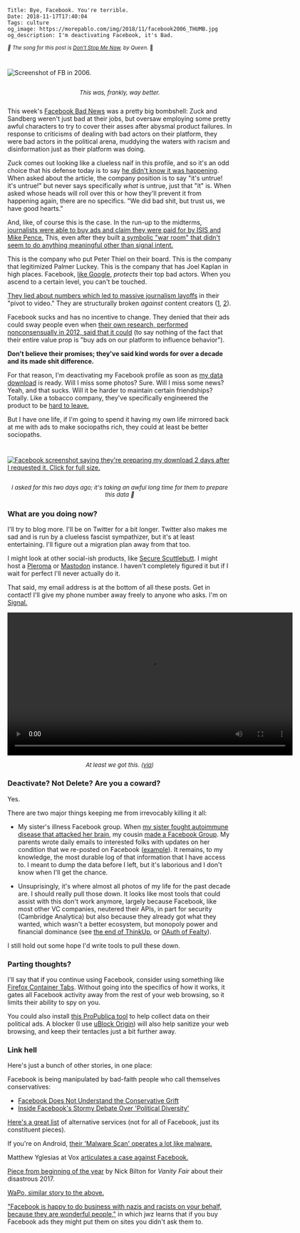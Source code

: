     Title: Bye, Facebook. You're terrible.
    Date: 2018-11-17T17:40:04
    Tags: culture
    og_image: https://morepablo.com/img/2018/11/facebook2006_THUMB.jpg
    og_description: I'm deactivating Facebook, it's Bad.

<small><em>🎵 The song for this post is <a href="https://www.youtube.com/watch?v=fu1c3ryidNQ">Don't Stop Me Now</a>, by Queen.</em> 🎵</small>

<div class="caption-img-block" style="margin: 25px auto">
<img src="/img/2018/11/facebook2006_THUMB.jpg" alt="Screenshot of FB in 2006." style="margin: 15px auto;" />
<p style="font-style: italic; text-align: center; font-size: small">This was, frankly, way better.</p>
</div>

This week's [Facebook Bad News][1] was a pretty big bombshell: Zuck and Sandberg
weren't just bad at their jobs, but oversaw employing some pretty awful
characters to try to cover their asses after abysmal product failures. In
response to criticisms of dealing with bad actors on their platform, they were
bad actors in the political arena, muddying the waters with racism and
disinformation just as their platform was doing.

Zuck comes out looking like a clueless naif in this profile, and so it's an odd
choice that his defense today is to say [he didn't know it was happening][4].
When asked about the article, the company position is to say "it's untrue! it's
untrue!" but never says specifically _what_ is untrue, just that "it" is. When
asked whose heads will roll over this or how they'll prevent it from happening
again, there are no specifics. "We did bad shit, but trust us, we have good
hearts."

And, like, of course this is the case. In the run-up to the midterms,
[journalists were able to buy ads and claim they were paid for by ISIS
and Mike Pence.][2] This, even after they built [a symbolic "war room" that
didn't seem to do anything meaningful other than signal intent.][3]

This is the company who put Peter Thiel on their board. This is the company
that legitimized Palmer Luckey. This is the company that has Joel Kaplan in high
places. Facebook, [like Google][22], _protects_ their top bad actors. When you
ascend to a certain level, you can't be touched.

[They lied about numbers which led to massive journalism layoffs][29] in their
"pivot to video." They are structurally broken _against_ content creators
([1][30], [2][31]).

Facebook sucks and has no incentive to change. They denied that their ads could
sway people even when [their own research, performed nonconsensually in 2012,
said that it could][6] (to say nothing of the fact that their entire value prop
is "buy ads on our platform to influence behavior").

**Don't believe their promises; they've said kind words for over a decade and
its made shit difference.**

For that reason, I'm deactivating my Facebook profile as soon as [my data
download][32] is ready. Will I miss some photos?  Sure. Will I miss some news?
Yeah, and that sucks. Will it be harder to maintain certain friendships?
Totally. Like a tobacco company, they've specifically engineered the product to
be [hard to leave.][7]

But I have one life, if I'm going to spend it having my own life mirrored back
at me with ads to make sociopaths rich, they could at least be better sociopaths.

<div class="caption-img-block" style="margin: 25px auto">
<a href="/img/2018/11/profile_download.png" target="blank">
<img src="/img/2018/11/profile_download_THUMB.png" alt="Facebook screenshot saying they're preparing my download 2 days after I requested it. Click for full size." style="margin: 15px auto;" />
</a>
<p style="font-style: italic; text-align: center; font-size: small">I asked for this two days ago; it's taking an awful long time for them to prepare this data 🤔</p>
</div>

### What are you doing now?

I'll try to blog more. I'll be on Twitter for a bit longer. Twitter also makes
me sad and is run by a clueless fascist sympathizer, but it's at least
entertaining. I'll figure out a migration plan away from that too.

I might look at other social-ish products, like [Secure Scuttlebutt][8]. I might
host a [Pleroma][9] or [Mastodon][10] instance. I haven't completely figured it
but if I wait for perfect I'll never actually do it.

That said, my email address is at the bottom of all these posts. Get in contact!
I'll give my phone number away freely to anyone who asks. I'm on [Signal.][23]

<video controls width="640">
  <source src="/files/2018/11/smoked_meats.mp4" type="video/mp4" />
</video>
<p style="font-style: italic; text-align: center; font-size: small">At least we got this. (<a href="https://twitter.com/treerespecter/status/998664747762368512">via</a>)</p>

### Deactivate? Not Delete? Are you a coward?

Yes.

There are two major things keeping me from irrevocably killing it all:

* My sister's illness Facebook group. When [my sister fought autoimmune disease
  that attacked her brain][24], my cousin [made a Facebook Group][25]. My
  parents wrote daily emails to interested folks with updates on her condition
  that we re-posted on Facebook ([example][26]). It remains, to my knowledge,
  the most durable log of that information that I have access to. I meant to
  dump the data before I left, but it's laborious and I don't know when I'll get
  the chance.

* Unsuprisingly, it's where almost all photos of my life for the past decade
  are. I should really pull those down. It looks like most tools that could
  assist with this don't work anymore, largely because Facebook, like most other
  VC companies, neutered their APIs, in part for security (Cambridge Analytica)
  but also because they already got what they wanted, which wasn't a better
  ecosystem, but monopoly power and financial dominance (see [the end of
  ThinkUp][27], or [OAuth of Fealty][28]).

I still hold out some hope I'd write tools to pull these down.

### Parting thoughts?

I'll say that if you continue using Facebook, consider using something like
[Firefox Container Tabs][11]. Without going into the specifics of how it works,
it gates all Facebook activity away from the rest of your web browsing, so it
limits their ability to spy on you.

You could also install [this ProPublica tool][12] to help collect data on their
political ads. A blocker (I use [uBlock Origin][13]) will also help sanitize your
web browsing, and keep their tentacles just a bit further away.

### Link hell

Here's just a bunch of other stories, in one place:

Facebook is being manipulated by bad-faith people who call themselves
conservatives:

* [Facebook Does Not Understand the Conservative Grift][14]
* [Inside Facebook's Stormy Debate Over 'Political Diversity'][15]

[Here's a great list][16] of alternative services (not for all of Facebook, just
its constituent pieces).

If you're on Android, [their 'Malware Scan' operates a lot like malware.][17]

Matthew Yglesias at Vox [articulates a case against Facebook.][18]

[Piece from beginning of the year][19] by Nick Bilton for _Vanity Fair_ about
their disastrous 2017.

[WaPo, similar story to the above.][20]

["Facebook is happy to do business with nazis and racists on your behalf,
because they are wonderful people,"][21] in which jwz learns that if you buy
Facebook ads they might put them on sites you didn't ask them to.

   [1]: https://www.nytimes.com/2018/11/14/technology/facebook-data-russia-election-racism.html?smtyp=cur&smid=tw-nytimes
   [2]: https://news.vice.com/en_us/article/wj9mny/facebooks-political-ad-tool-let-us-buy-ads-paid-for-by-mike-pence-and-isis
   [3]: https://www.nytimes.com/2018/09/19/technology/facebook-election-war-room.html
   [4]: https://twitter.com/MikeIsaac/status/1063143575779606529
   [5]: https://gizmodo.com/facebook-wanted-us-to-kill-this-investigative-tool-1826620111
   [6]: https://www.nytimes.com/2014/06/30/technology/facebook-tinkers-with-users-emotions-in-news-feed-experiment-stirring-outcry.html
   [7]: https://www.theverge.com/2018/4/28/17293056/facebook-deletefacebook-social-network-monopoly
   [8]: https://medium.com/clebertech-en/the-definitive-guide-to-secure-scuttlebutt-a1b3a3fd73f6
   [9]: https://pleroma.social/
   [10]: https://joinmastodon.org/
   [11]: https://blog.mozilla.org/firefox/facebook-container-extension/
   [12]: https://projects.propublica.org/facebook-ads/
   [13]: https://en.wikipedia.org/wiki/UBlock_Origin
   [14]: https://splinternews.com/facebook-does-not-understand-the-conservative-grift-1825725673
   [15]: https://www.wired.com/story/inside-facebook-debate-over-political-diversity/
   [16]: https://www.wired.com/story/facebook-alternatives/
   [17]: https://www.wired.com/story/facebook-mandatory-malware-scan/
   [18]: https://www.vox.com/policy-and-politics/2018/3/21/17144748/case-against-facebook
   [19]: https://www.vanityfair.com/news/2018/01/mark-zuckerberg-facebook-downward-spiral
   [20]: https://www.washingtonpost.com/business/economy/inside-facebooks-year-of-reckoning/2018/01/22/cfd7307c-f4c3-11e7-beb6-c8d48830c54d_story.html
   [21]: https://www.jwz.org/blog/2017/08/facebook-is-happy-to-do-business-with-nazis-and-racists-on-your-behalf-because-they-are-wonderful-people/
   [22]: https://www.nytimes.com/2018/10/25/technology/google-sexual-harassment-andy-rubin.html?action=click&module=inline&pgtype=Homepage
   [23]: https://signal.org/
   [24]: https://www.bostonglobe.com/lifestyle/health-wellness/2013/05/26/when-brain-attacks-newly-discovered-disease-can-mimic-psychosis/dyixxnwdHJJIUITsNYJC3O/story.html
   [25]: https://www.facebook.com/groups/25800962459/
   [26]: https://www.facebook.com/groups/25800962459/permalink/10150594490222460/
   [27]: https://medium.com/@anildash/the-end-of-thinkup-e600bc46cc56
   [28]: http://bogost.com/writing/blog/oauth_of_fealty/
   [29]: https://www.vanityfair.com/news/2018/10/was-the-medias-big-pivot-to-video-all-based-on-a-lie
   [30]: https://www.youtube.com/watch?v=l9ZqXlHl65g
   [31]: https://www.youtube.com/watch?v=oVfHeWTKjag
   [32]: https://www.facebook.com/help/1701730696756992?helpref=hc_global_nav
